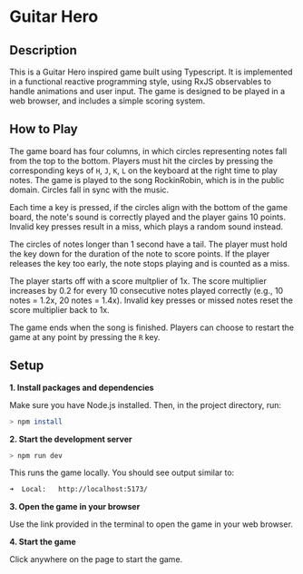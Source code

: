 # Guitar Hero

## Description

This is a Guitar Hero inspired game built using Typescript. It is implemented in a functional reactive programming style, using RxJS
observables to handle animations and user input. The game is designed to be played in a web browser, and includes a simple scoring system.

## How to Play
The game board has four columns, in which circles representing notes fall from the top to the bottom. Players must hit the circles by pressing the corresponding keys of `H`, `J`, `K`, `L` on the keyboard at the right time to play notes. The game is played to the song RockinRobin, which is in the public domain. Circles fall in sync with the music.

Each time a key is pressed, if the circles align with the bottom of the game board, the note's sound is correctly played and the player gains 10 points. Invalid key presses result in a miss, which plays a random sound instead.

The circles of notes longer than 1 second have a tail. The player must hold the key down for the duration of the note to score points. If the player releases the key too early, the note stops playing and is counted as a miss.

The player starts off with a score multplier of 1x. The score multiplier increases by 0.2 for every 10 consecutive notes played
correctly (e.g., 10 notes = 1.2x, 20 notes = 1.4x). Invalid key presses or missed notes reset the score multiplier back to 1x.

The game ends when the song is finished. Players can choose to restart the game at any point by pressing the `R` key.


## Setup

**1. Install packages and dependencies**

Make sure you have Node.js installed. Then, in the project directory, run:

```bash
> npm install
```

**2. Start the development server**

```bash
> npm run dev
```
This runs the game locally. You should see output similar to:
```bash
➜  Local:   http://localhost:5173/
```

**3. Open the game in your browser**

Use the link provided in the terminal to open the game in your web browser.

**4. Start the game**

Click anywhere on the page to start the game.